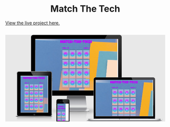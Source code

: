 <h1 align="center">Match The Tech</h1>

[View the live project here.](https://nickl98.github.io/MS2)


<h2 align="center"><img src = "assets/pictures/Screenshots/RepsonsivePic.png"></h2>